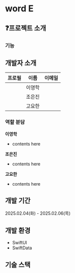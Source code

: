 # word E

## ❓프로젝트 소개

### 기능

## 개발자 소개

|프로필|이름|이메일|
|:----:|:---:|:-----:|
||이영학||
||조은진|
||고요한|

### 역할 분담

**이영학**
- contents here

**조은진**
- contents here

**고요한** 
- contents here

## 개발 기간
2025.02.04(화) - 2025.02.06(목)


## 개발 환경
- SwiftUI
- SwiftData

## 기술 스택



